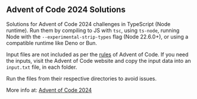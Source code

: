 ## Advent of Code 2024 Solutions

Solutions for Advent of Code 2024 challenges in TypeScript (Node runtime). Run them by compiling to JS with `tsc`, using `ts-node`, running Node with the `--experimental-strip-types` flag (Node 22.6.0+), or using a compatible runtime like Deno or Bun.

Input files are not included as per the [rules](https://adventofcode.com/2024/about) of Advent of Code.
If you need the inputs, visit the Advent of Code website and copy the input data into an `input.txt` file, in each folder.

Run the files from their respective directories to avoid issues.

More info at: [Advent of Code 2024](https://adventofcode.com/2024)
